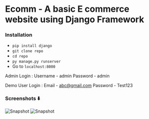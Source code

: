 # Ecomm - A basic E commerce website using **Django Framework**

### Installation
 - `pip install django`
 - `git clone repo`
 - `cd repo`
 - `py manage.py runserver`
 - Go to `localhost:8000`

Admin Login :
 Username - admin
 Password - admin

Demo User Login :
 Email - abc@gmail.com
 Password - Test123

### Screenshots ⬇️
![Snapshot](https://github.com/divakar166/ecomm/assets/48847293/8b2c204a-69e6-4ef2-b863-db4b7ab4a7e5)
![Snapshot](https://github.com/divakar166/ecomm/assets/48847293/4d283c1d-5caf-4ecc-8d99-5e4f8c89ac0b)
